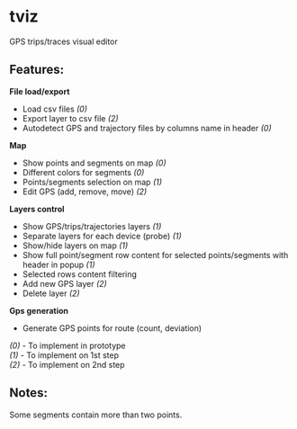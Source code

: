 # tviz
GPS trips/traces visual editor

## Features:

**File load/export**
- Load csv files *(0)*
- Export layer to csv file *(2)*
- Autodetect GPS and trajectory files by columns name in header *(0)*

**Map**
- Show points and segments on map *(0)*
- Different colors for segments *(0)*
- Points/segments selection on map *(1)*
- Edit GPS (add, remove, move) *(2)*

**Layers control**
- Show GPS/trips/trajectories layers *(1)*
- Separate layers for each device (probe) *(1)*
- Show/hide layers on map *(1)*
- Show full point/segment row content for selected points/segments with header in popup *(1)*
- Selected rows content filtering
- Add new GPS layer *(2)*
- Delete layer *(2)*

**Gps generation**
- Generate GPS points for route (count, deviation)

*(0)* - To implement in prototype  
*(1)* - To implement on 1st step  
*(2)* - To implement on 2nd step  

## Notes:
Some segments contain more than two points.  
